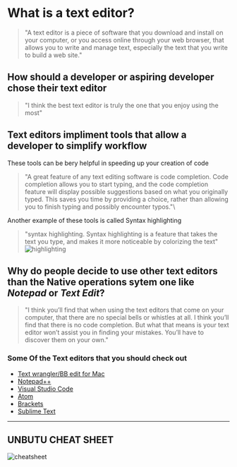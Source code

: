 # **What is a text editor?**
> "A text editor is a piece of software that you download and install on
your computer, or you access online through your web browser, that
allows you to write and manage text, especially the text that you write
to build a web site."


## How should a developer or aspiring developer chose their text editor


>"I think the best text editor is
truly the one that you enjoy using the most"

## Text editors impliment tools that allow a developer to simplify workflow
  These tools can be bery helpful in speeding up your creation of code
  >"A great feature of any text editing software is code completion. Code
completion allows you to start typing, and the code completion
feature will display possible suggestions based on what you originally
typed. This saves you time by providing a choice, rather than allowing
you to finish typing and possibly encounter typos."\


Another example of these tools is called Syntax highlighting
>"syntax
highlighting. Syntax highlighting is a feature that takes the text you
type, and makes it more noticeable by colorizing the text"  
![highlighting](https://user-images.githubusercontent.com/113924687/191152520-f17486b7-8b78-4ca2-8ea3-bb5362718785.jpg)

## Why do people decide to use other text editors than the Native operations sytem one like *Notepad* or *Text Edit*?
> "I think you’ll find that when using the text editors that come on your
computer, that there are no special bells or whistles at all. I think
you’ll find that there is no code completion. But what that means is
your text editor won’t assist you in finding your mistakes. You’ll have
to discover them on your own."

### Some Of the Text editors that you should check out
- [Text wrangler/BB edit for Mac](https://www.barebones.com/products/bbedit/TimetoSwitchFree.html?gclid=CjwKCAjwpqCZBhAbEiwAa7pXeR458dX2BHuHecD0BApxqMW9D10tIl1WKCn80J6pFGZyNkUt9aLpVBoC58wQAvD_BwE)
- [Notepad++](https://notepad-plus-plus.org/downloads/)
- [Visual Studio Code](https://code.visualstudio.com/)
- [Atom](https://atom.io/)
- [Brackets](https://brackets.io/)
- [Sublime Text](https://www.sublimetext.com/)

---
UNBUTU CHEAT SHEET
---
![cheatsheet](https://user-images.githubusercontent.com/113924687/191155369-abb9ef54-e8d7-4007-be13-18098fdb95df.jpg)

